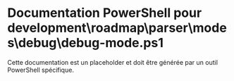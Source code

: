 # Documentation PowerShell pour development\roadmap\parser\modes\debug\debug-mode.ps1

Cette documentation est un placeholder et doit être générée par un outil PowerShell spécifique.
